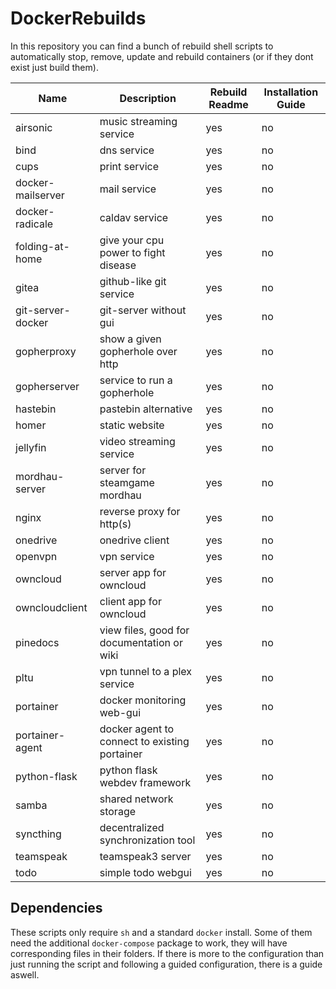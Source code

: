 # DockerRebuilds
In this repository you can find a bunch of rebuild shell scripts to automatically stop, remove, update and rebuild containers (or if they dont exist just build them).

| Name              | Description                                     | Rebuild Readme | Installation Guide |
| ----------------- | ----------------------------------------------- | -------------- | ------------------ |
| airsonic          | music streaming service                         | yes            | no                 |
| bind              | dns service                                     | yes	           | no                 |
| cups              | print service                                   | yes            | no                 |
| docker-mailserver | mail service                                    | yes            | no                 |
| docker-radicale   | caldav service                                  | yes            | no                 |
| folding-at-home   | give your cpu power to fight disease            | yes            | no                 |
| gitea	            | github-like git service                         | yes            | no                 |
| git-server-docker | git-server without gui                          | yes            | no                 |
| gopherproxy       | show a given gopherhole over http               | yes            | no                 |
| gopherserver      | service to run a gopherhole                     | yes            | no                 |
| hastebin          | pastebin alternative                            | yes            | no                 |
| homer             | static website                                  | yes            | no                 |
| jellyfin          | video streaming service                         | yes            | no                 |
| mordhau-server    | server for steamgame mordhau                    | yes            | no                 |
| nginx             | reverse proxy for http(s)                       | yes		       | no          	    |
| onedrive          | onedrive client                                 | yes            | no                 |
| openvpn           | vpn service                                     | yes            | no                 |
| owncloud          | server app for owncloud                         | yes            | no                 |
| owncloudclient    | client app for owncloud                         | yes            | no                 |
| pinedocs          | view files, good for documentation or wiki      | yes            | no                 |
| pltu              | vpn tunnel to a plex service                    | yes            | no                 |
| portainer         | docker monitoring web-gui                       | yes            | no                 |
| portainer-agent   | docker agent to connect to existing portainer   | yes            | no                 |
| python-flask      | python flask webdev framework                   | yes            | no                 |
| samba             | shared network storage                          | yes            | no                 |
| syncthing         | decentralized synchronization tool              | yes            | no                 |
| teamspeak         | teamspeak3 server                               | yes            | no                 |
| todo              | simple todo webgui                              | yes            | no                 |

## Dependencies
These scripts only require ```sh``` and a standard ```docker``` install.
Some of them need the additional ```docker-compose``` package to work, they will have corresponding files in their folders.
If there is more to the configuration than just running the script and following a guided configuration, there is a guide aswell.
